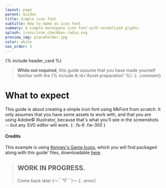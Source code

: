 ```yaml
---
layout: page
parent: Guides
title: Simple icon font
subtitle: How to make an icon font
summary: A simple monospace icon font with normalized glyphs.
splash: icons/icon_checkbox-radio.svg
preview_img: placeholder.jpg
color: white
nav_order: 3
---
```


{% include header_card %}

> **While not required**, this guide assume that you have made yourself familiar with the {% include lk id='Asset preparation' %}.
{: .comment}

# What to expect

This guide is about creating a simple icon font using MkFont from scratch. It only assumes that you have some assets to work with, and that you are using Adobe© Illustrator, because that's what you'll see in the screenshots -- but any SVG editor will work.
{: .fs-6 .fw-300 }

#### Credits
This example is using [Kenney's Game Icons](https://www.kenney.nl/assets/game-icons), which you will find packaged along with this guide' files, downloadable [here](https://nebukam.github.io/mkfont/assets/guides/simple-icon-font.zip).

>## WORK IN PROGRESS.
>Come back later (～￣▽￣)～ 
{: .error}